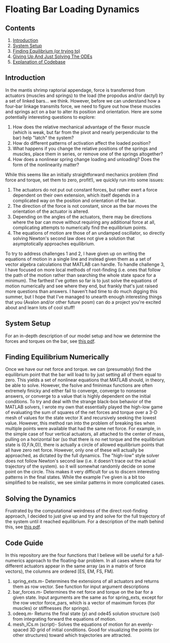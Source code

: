 # Floating Bar Loading Dynamics
## Contents
1. [Introduction](#introduction)
2. [System Setup](#system-setup)
3. [Finding Equilibrium (or trying to)](#finding-equilibrium-numerically)
4. [Giving Up And Just Solving The ODEs](#solving-the-dynamics)
5. [Explanation of Codebase](#code-guide)

## Introduction
In the mantis shrimp raptorial appendage, force is transferred from actuators (muscles and springs) to the load (the propodus and/or dactyl) by a set of linked bars... we think. However, before we can understand how a four-bar linkage transmits force, we need to figure out how these muscles and springs act on a bar to alter its position and orientation. Here are some potentially interesting questions to explore:

1. How does the relative mechanical advantage of the flexor muscle (which is weak, but far from the pivot and nearly perpendicular to the bar) help "latch" the system?
2. How do different patterns of activation affect the loaded position?
3. What happens if you change the relative positions of the springs and muscles, place them in series, or remove one of the springs altogether?
4. How does a nonlinear spring change loading and unloading? Does the form of the nonlinearity matter?

While this seems like an initially straightforward mechanics problem (find force and torque, set them to zero, profit!), we quickly run into some issues:
1. The actuators do not put out constant forces, but rather exert a force dependent on their own extension, which itself depends in a complicated way on the position and orientation of the bar.
2. The direction of the force is not constant, since as the bar moves the orientation of the actuator is altered.
3. Depending on the angles of the actuators, there may be directions where the bar can move without requiring any additional force at all, complicating attempts to numerically find the equilibrium points.
4. The equations of motion are those of an undamped oscillator, so directly solving Newton's second law does not give a solution that asymptotically approaches equilibrium.

To try to address challenges 1 and 2, I have given up on writing the equations of motion in a single line and instead given them as a set of vector algebra calculations that MATLAB can handle. To handle challenge 3, I have focused on more local methods of root-finding (i.e. ones that follow the path of the motion rather than searching the whole state space for a minimum). The farthest I've gotten so far is to just solve the equations of motion numerically and see where they end, but frankly that's just raised more questions than answers. I haven't had time to do much digging this summer, but I hope that I've managed to unearth enough interesting things that you (Avalon and/or other future posm) can do a project you're excited about and learn lots of cool stuff!
## System Setup
For an in-depth description of our model setup and how we determine the forces and torques on the bar, see [this pdf](derivation.pdf).
## Finding Equilibrium Numerically
Once we have our net force and torque. we can (presumably) find the equilibrium point that the bar will load to by just setting all of them equal to zero. This yields a set of nonlinear equations that MATLAB should, in theory, be able to solve. However, the fsolve and fminimax functions are often extremely finicky and either fail to converge, converge to nonsense answers, or converge to a value that is highly dependent on the initial conditions. To try and deal with the strange black-box behavior of the MATLAB solvers, I wrote my own that essentially played the high-low game of evaluating the sum of squares of the net forces and torque over a 3-D mesh of values for the state vector X and recursively seeking the lowest value. However, this method ran into the problem of breaking ties when multiple points were available that had the same net force. For example, in the simple case of four vertical actuators, all attached to the center of mass, pulling on a horizontal bar (so that there is no net torque and the equilibrium state is (0,F/k,0)), there is actually a circle of allowed equilibrium points that all have zero net force. However, only one of these will actually be approached, as dictated by the full dynamics. The "high-low" style solver does not follow Newton's second law (i.e. it doesn't trace out the actual trajectory of the system). so it will somewhat randomly decide on some point on the circle. This makes it very difficult for us to discern interesting patterns in the final states. While the example I've given is a bit too simplified to be realistic, we see similar patterns in more complicated cases.
## Solving the Dynamics
Frustrated by the computational weirdness of the direct root-finding approach, I decided to just give up and try and solve for the full trajectory of the system until it reached equilibrium. For a description of the math behind this, see [this pdf](odes.pdf).
## Code Guide
In this repository are the four functions that I believe will be useful for a full-numerics approach to the floating-bar problem. In all cases where data for different actuators appear in the same array (as in a matrix of force vectors), the columns are ordered [ES, EM, FS, FM].
1. spring_exts.m- Determines the extensions of all actuators and returns them as row vector. See function for input argument descriptions
2. bar_forces.m- Determines the net force and torque on the bar for a given state. Input arguments are the same as for spring_exts, except for the row vector force_pars, which is a vector of maximum forces (for muscles) or stiffnesses (for springs).
3. odeeq.m- Returns the final state (y) and ode45 solution structure (sol) from integrating forward the equations of motion.
4. mesh_ICs.m (script)- Solves the equations of motion for an evenly-spaced 3D grid of initial conditions. Good for visualizing the points (or other structures) toward which trajectories are attracted.
